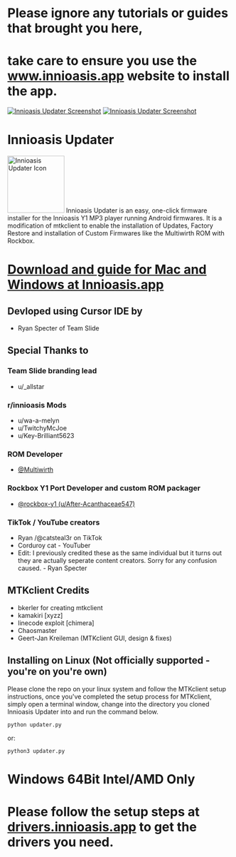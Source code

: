 # Please ignore any tutorials or guides that brought you here, 

# take care to ensure you use the www.innioasis.app website to install the app. 

[<img src="https://innioasis.app/start_here.png" alt="Innioasis Updater Screenshot"/>](https://innioasis.app)
[<img src="https://innioasis.app/mtkclient/gui/images/screenshot.jpg" alt="Innioasis Updater Screenshot"/>](https://innioasis.app)

# Innioasis Updater
<img src="mtkclient/gui/images/icon.png" alt="Innioasis Updater Icon" width="128"/>
Innioasis Updater is an easy, one-click firmware installer for the Innioasis Y1 MP3 player running Android firmwares. It is a modification of mtkclient to enable the installation of Updates, Factory Restore and installation of Custom Firmwares like the Multiwirth ROM with Rockbox.

# [Download and guide for Mac and Windows at Innioasis.app](https://innioasis.app)



## Devloped using Cursor IDE by
- Ryan Specter of Team Slide

## Special Thanks to

### Team Slide branding lead
- u/_allstar
  
### r/innioasis Mods
- u/wa-a-melyn
- u/TwitchyMcJoe
- u/Key-Brilliant5623

### ROM Developer
 - [@Multiwirth](https://www.github.com/multiwirth)

### Rockbox Y1 Port Developer and custom ROM packager
 - [@rockbox-y1 (u/After-Acanthaceae547)](https://www.github.com/rockbox-y1)
 ### TikTok / YouTube creators
- Ryan /@catsteal3r on TikTok
- Corduroy cat - YouTuber
- Edit: I previously credited these as the same individual but it turns out they are actually seperate content creators. Sorry for any confusion caused. - Ryan Specter 
## MTKclient Credits

- bkerler for creating mtkclient
- kamakiri [xyzz]
- linecode exploit [chimera]
- Chaosmaster
- Geert-Jan Kreileman (MTKclient GUI, design & fixes)

## Installing on Linux (Not officially supported - you're on you're own)

Please clone the repo on your linux system and follow the MTKclient setup instructions, once you've completed the setup process for MTKclient, simply open a terminal window, change into the directory you cloned Innioasis Updater into and run the command below.

```
python updater.py
```
or:
```
python3 updater.py
```





















# Windows 64Bit Intel/AMD Only 
# Please follow the setup steps at [drivers.innioasis.app](https://innioasis.app) to get the drivers you need.
